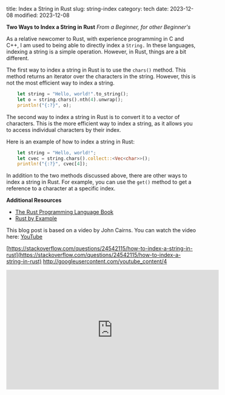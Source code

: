title: Index a String in Rust
slug: string-index
category: tech
date: 2023-12-08
modified: 2023-12-08

**Two Ways to Index a String in Rust**
*From a Beginner, for other Beginner's*

As a relative newcomer to Rust, with experience programming in C and C++, I am used to being able to directly index a `String.` In these languages, indexing a string is a simple operation. However, in Rust, things are a bit different.

The first way to index a string in Rust is to use the `chars()` method. This method returns an iterator over the characters in the string. However, this is not the most efficient way to index a string.

```rust
    let string = "Hello, world!".to_string();
    let o = string.chars().nth(4).unwrap();
    println!("{:?}", o);
```

The second way to index a string in Rust is to convert it to a vector of characters. This is the more efficient way to index a string, as it allows you to access individual characters by their index.

Here is an example of how to index a string in Rust:

```rust
    let string = "Hello, world!";
    let cvec = string.chars().collect::<Vec<char>>();
    println!("{:?}", cvec[4]);
```

In addition to the two methods discussed above, there are other ways to index a string in Rust. For example, you can use the `get()` method to get a reference to a character at a specific index.

**Additional Resources**

* [The Rust Programming Language Book](https://doc.rust-lang.org/book/)
* [Rust by Example](https://doc.rust-lang.org/rust-by-example/)

This blog post is based on a video by John Cairns. You can watch the video here: 
[YouTube](https://youtu.be/XiGyGBpNy4g)

[https://stackoverflow.com/questions/24542115/how-to-index-a-string-in-rust](https://stackoverflow.com/questions/24542115/how-to-index-a-string-in-rust)
http://googleusercontent.com/youtube_content/4

<iframe width="560" height="315" src="https://www.youtube.com/embed/XiGyGBpNy4g?si=W_A3KT7FO3IfR6cZ" title="YouTube video player" frameborder="0" allow="accelerometer; autoplay; clipboard-write; encrypted-media; gyroscope; picture-in-picture; web-share" allowfullscreen></iframe>
